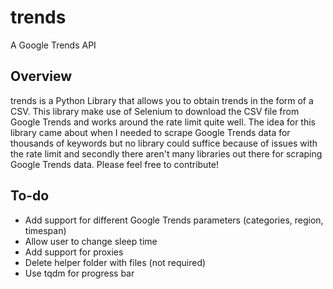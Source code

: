 # trends
A Google Trends API

## Overview
trends is a Python Library that allows you to obtain trends in the form of a CSV. This library make use of Selenium to download the CSV file from Google Trends and works around the rate limit quite well. The idea for this library came about when I needed to scrape Google Trends data for thousands of keywords but no library could suffice because of issues with the rate limit and secondly there aren't many libraries out there for scraping Google Trends data. Please feel free to contribute!

## To-do
- Add support for different Google Trends parameters (categories, region, timespan)
- Allow user to change sleep time
- Add support for proxies
- Delete helper folder with files (not required)
- Use tqdm for progress bar
